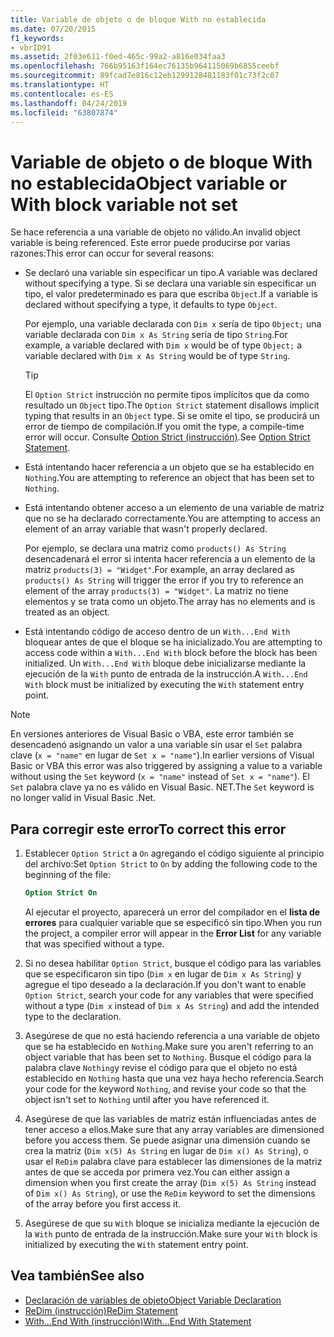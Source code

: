 ```yaml
---
title: Variable de objeto o de bloque With no establecida
ms.date: 07/20/2015
f1_keywords:
- vbrID91
ms.assetid: 2f03e611-f0ed-465c-99a2-a816e034faa3
ms.openlocfilehash: 766b95163f164ec76135b964115069b6855ceebf
ms.sourcegitcommit: 89fcad7e816c12eb1299128481183f01c73f2c07
ms.translationtype: HT
ms.contentlocale: es-ES
ms.lasthandoff: 04/24/2019
ms.locfileid: "63807874"
---
```

# <a name="object-variable-or-with-block-variable-not-set"></a><span data-ttu-id="18c8f-102">Variable de objeto o de bloque With no establecida</span><span class="sxs-lookup"><span data-stu-id="18c8f-102">Object variable or With block variable not set</span></span>
<span data-ttu-id="18c8f-103">Se hace referencia a una variable de objeto no válido.</span><span class="sxs-lookup"><span data-stu-id="18c8f-103">An invalid object variable is being referenced.</span></span>   <span data-ttu-id="18c8f-104">Este error puede producirse por varias razones:</span><span class="sxs-lookup"><span data-stu-id="18c8f-104">This error can occur for several reasons:</span></span>

- <span data-ttu-id="18c8f-105">Se declaró una variable sin especificar un tipo.</span><span class="sxs-lookup"><span data-stu-id="18c8f-105">A variable was declared without specifying a type.</span></span> <span data-ttu-id="18c8f-106">Si se declara una variable sin especificar un tipo, el valor predeterminado es para que escriba `Object`.</span><span class="sxs-lookup"><span data-stu-id="18c8f-106">If a variable is declared without specifying a type, it defaults to type `Object`.</span></span>

    <span data-ttu-id="18c8f-107">Por ejemplo, una variable declarada con `Dim x` sería de tipo `Object;` una variable declarada con `Dim x As String` sería de tipo `String`.</span><span class="sxs-lookup"><span data-stu-id="18c8f-107">For example, a variable declared with `Dim x` would be of type `Object;` a variable declared with `Dim x As String` would be of type `String`.</span></span>

    > [!TIP]
    >  <span data-ttu-id="18c8f-108">El `Option Strict` instrucción no permite tipos implícitos que da como resultado un `Object` tipo.</span><span class="sxs-lookup"><span data-stu-id="18c8f-108">The `Option Strict` statement disallows implicit typing that results in an `Object` type.</span></span> <span data-ttu-id="18c8f-109">Si se omite el tipo, se producirá un error de tiempo de compilación.</span><span class="sxs-lookup"><span data-stu-id="18c8f-109">If you omit the type, a compile-time error will occur.</span></span> <span data-ttu-id="18c8f-110">Consulte [Option Strict (instrucción)](../../../visual-basic/language-reference/statements/option-strict-statement.md).</span><span class="sxs-lookup"><span data-stu-id="18c8f-110">See [Option Strict Statement](../../../visual-basic/language-reference/statements/option-strict-statement.md).</span></span>

- <span data-ttu-id="18c8f-111">Está intentando hacer referencia a un objeto que se ha establecido en `Nothing`.</span><span class="sxs-lookup"><span data-stu-id="18c8f-111">You are attempting to reference an object that has been set to `Nothing`.</span></span>

- <span data-ttu-id="18c8f-112">Está intentando obtener acceso a un elemento de una variable de matriz que no se ha declarado correctamente.</span><span class="sxs-lookup"><span data-stu-id="18c8f-112">You are attempting to access an element of an array variable that wasn't properly declared.</span></span>

    <span data-ttu-id="18c8f-113">Por ejemplo, se declara una matriz como `products() As String` desencadenará el error si intenta hacer referencia a un elemento de la matriz `products(3) = "Widget"`.</span><span class="sxs-lookup"><span data-stu-id="18c8f-113">For example, an array declared as `products() As String` will trigger the error if you try to reference an element of the array `products(3) = "Widget"`.</span></span> <span data-ttu-id="18c8f-114">La matriz no tiene elementos y se trata como un objeto.</span><span class="sxs-lookup"><span data-stu-id="18c8f-114">The array has no elements and is treated as an object.</span></span>

- <span data-ttu-id="18c8f-115">Está intentando código de acceso dentro de un `With...End With` bloquear antes de que el bloque se ha inicializado.</span><span class="sxs-lookup"><span data-stu-id="18c8f-115">You are attempting to access code within a `With...End With` block before the block has been initialized.</span></span>   <span data-ttu-id="18c8f-116">Un `With...End With` bloque debe inicializarse mediante la ejecución de la `With` punto de entrada de la instrucción.</span><span class="sxs-lookup"><span data-stu-id="18c8f-116">A `With...End With` block must be initialized by executing the `With` statement entry point.</span></span>

> [!NOTE]
> <span data-ttu-id="18c8f-117">En versiones anteriores de Visual Basic o VBA, este error también se desencadenó asignando un valor a una variable sin usar el `Set` palabra clave (`x = "name"` en lugar de `Set x = "name"`).</span><span class="sxs-lookup"><span data-stu-id="18c8f-117">In earlier versions of Visual Basic or VBA this error was also triggered by assigning a value to a variable without using the `Set` keyword (`x = "name"` instead of `Set x = "name"`).</span></span> <span data-ttu-id="18c8f-118">El `Set` palabra clave ya no es válido en Visual Basic. NET.</span><span class="sxs-lookup"><span data-stu-id="18c8f-118">The `Set` keyword is no longer valid in Visual Basic .Net.</span></span>

## <a name="to-correct-this-error"></a><span data-ttu-id="18c8f-119">Para corregir este error</span><span class="sxs-lookup"><span data-stu-id="18c8f-119">To correct this error</span></span>

1. <span data-ttu-id="18c8f-120">Establecer `Option Strict` a `On` agregando el código siguiente al principio del archivo:</span><span class="sxs-lookup"><span data-stu-id="18c8f-120">Set `Option Strict` to `On` by adding the following code to the beginning of the file:</span></span>

    ```vb
    Option Strict On
    ```

    <span data-ttu-id="18c8f-121">Al ejecutar el proyecto, aparecerá un error del compilador en el **lista de errores** para cualquier variable que se especificó sin tipo.</span><span class="sxs-lookup"><span data-stu-id="18c8f-121">When you run the project, a compiler error will appear in the **Error List** for any variable that was specified without a type.</span></span>

2. <span data-ttu-id="18c8f-122">Si no desea habilitar `Option Strict`, busque el código para las variables que se especificaron sin tipo (`Dim x` en lugar de `Dim x As String`) y agregue el tipo deseado a la declaración.</span><span class="sxs-lookup"><span data-stu-id="18c8f-122">If you don't want to enable `Option Strict`, search your code for any variables that were specified without a type (`Dim x` instead of `Dim x As String`) and add the intended type to the declaration.</span></span>

3. <span data-ttu-id="18c8f-123">Asegúrese de que no está haciendo referencia a una variable de objeto que se ha establecido en `Nothing`.</span><span class="sxs-lookup"><span data-stu-id="18c8f-123">Make sure you aren't referring to  an object variable that has been set to `Nothing`.</span></span>  <span data-ttu-id="18c8f-124">Busque el código para la palabra clave `Nothing`y revise el código para que el objeto no está establecido en `Nothing` hasta que una vez haya hecho referencia.</span><span class="sxs-lookup"><span data-stu-id="18c8f-124">Search your code for the keyword `Nothing`, and revise your code so that the object isn't set to `Nothing` until after you have referenced it.</span></span>

4. <span data-ttu-id="18c8f-125">Asegúrese de que las variables de matriz están influenciadas antes de tener acceso a ellos.</span><span class="sxs-lookup"><span data-stu-id="18c8f-125">Make sure that any array  variables are dimensioned before you access them.</span></span> <span data-ttu-id="18c8f-126">Se puede asignar una dimensión cuando se crea la matriz (`Dim x(5) As String` en lugar de `Dim x() As String`), o usar el `ReDim` palabra clave para establecer las dimensiones de la matriz antes de que se acceda por primera vez.</span><span class="sxs-lookup"><span data-stu-id="18c8f-126">You can either assign a dimension when you first create the array (`Dim x(5) As String` instead of `Dim x() As String`), or use the `ReDim` keyword to set the dimensions of the array before you first access it.</span></span>

5. <span data-ttu-id="18c8f-127">Asegúrese de que su `With` bloque se inicializa mediante la ejecución de la `With` punto de entrada de la instrucción.</span><span class="sxs-lookup"><span data-stu-id="18c8f-127">Make sure your `With` block is initialized by executing the `With` statement entry point.</span></span>

## <a name="see-also"></a><span data-ttu-id="18c8f-128">Vea también</span><span class="sxs-lookup"><span data-stu-id="18c8f-128">See also</span></span>

- [<span data-ttu-id="18c8f-129">Declaración de variables de objeto</span><span class="sxs-lookup"><span data-stu-id="18c8f-129">Object Variable Declaration</span></span>](../../../visual-basic/programming-guide/language-features/variables/object-variable-declaration.md)
- [<span data-ttu-id="18c8f-130">ReDim (instrucción)</span><span class="sxs-lookup"><span data-stu-id="18c8f-130">ReDim Statement</span></span>](../../../visual-basic/language-reference/statements/redim-statement.md)
- [<span data-ttu-id="18c8f-131">With...End With (instrucción)</span><span class="sxs-lookup"><span data-stu-id="18c8f-131">With...End With Statement</span></span>](../../../visual-basic/language-reference/statements/with-end-with-statement.md)
